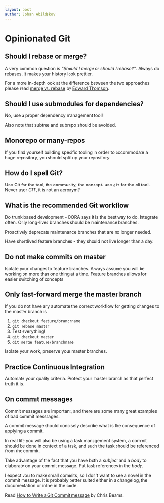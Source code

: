 ```yaml
---
layout: post
author: Johan Abildskov
---
```


# Opinionated Git

## Should I rebase or merge?

A very common question is _"Should I merge or should I rebase?"_.
Always do rebases. It makes your history look prettier.

For a more in-depth look at the difference between the two approaches
please read [merge vs. rebase](http://edwardthomson.com/blog/merge_vs_rebase.html) by [Edward Thomson](https://twitter.com/ethomson).

## Should I use submodules for dependencies?

No, use a proper dependency management tool!

Also note that subtree and subrepo should be avoided.

## Monorepo or many-repos

If you find yourself building specific tooling in order to accommodate a huge
repository, you should split up your repository.

## How do I spell Git?

Use Git for the tool, the community, the concept. use `git` for the cli tool.
Never user _GIT_, it is not an acronym?

## What is the recommended Git workflow

Do trunk based development - DORA says it is the best way to do.
Integrate often. Only long-lived branches should be maintenance branches.

Proactively deprecate maintenance branches that are no longer needed.

Have shortlived feature branches - they should not live longer than a day.

## Do not make commits on master

Isolate your changes to feature branches. Always assume you will be working on
more than one thing at a time. Feature branches allows for easier switching of
concepts

## Only fast-forward merge the master branch

If you do not have any automate the correct workflow for getting changes to the
master branch is:
1. `git checkout feature/branchname`
2. `git rebase master`
3. Test everything!
4. `git checkout master`
5. `git merge feature/branchname`

Isolate your work, preserve your master branches.

## Practice Continuous Integration

Automate your quality criteria. Protect your master branch as that perfect
truth it is.

## On commit messages

Commit messages are important, and there are some many great examples of bad commit messsages.

A commit message should concisely describe what is the consequence of applying a commit.

In real life you will also be using a task management system, a commit should be done in context of a task, and such the task should be referenced from the commit.

Take advantage of the fact that you have both a _subject_ and a _body_ to elaborate on your commit message. Put task references in the _body_.

I expect you to make small commits, so I don't want to see a novel in the commit message. It is probably better suited either in a changelog, the documentation or inline in the code.

Read [How to Write a Git Commit message](https://chris.beams.io/posts/git-commit/) by Chris Beams.
